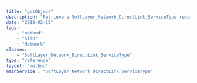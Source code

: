 ```yaml
---
title: "getObject"
description: "Retrieve a SoftLayer_Network_DirectLink_ServiceType record."
date: "2018-02-12"
tags:
    - "method"
    - "sldn"
    - "Network"
classes:
    - "SoftLayer_Network_DirectLink_ServiceType"
type: "reference"
layout: "method"
mainService : "SoftLayer_Network_DirectLink_ServiceType"
---
```

